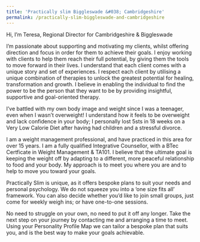 ```yaml
---
title: 'Practically slim Biggleswade &#038; Cambridgeshire'
permalink: /practically-slim-biggleswade-and-cambridgeshire
---
```

Hi, I&#8217;m Teresa, Regional Director for Cambridgeshire & Biggleswade

I&#8217;m passionate about supporting and motivating my clients, whilst offering direction and focus in order for them to achieve their goals. I enjoy working with clients to help them reach their full potential, by giving them the tools to move forward in their lives. I understand that each client comes with a unique story and set of experiences. I respect each client by utilising a unique combination of therapies to unlock the greatest potential for healing, transformation and growth. I believe in enabling the individual to find the power to be the person that they want to be by providing insightful, supportive and goal-oriented therapy.

I&#8217;ve battled with my own body image and weight since I was a teenager, even when I wasn&#8217;t overweight! I understand how it feels to be overweight and lack confidence in your body; I personally lost 5sts in 18 weeks on a Very Low Calorie Diet after having had children and a stressful divorce.

I am a weight management professional, and have practiced in this area for over 15 years. I am a fully qualified Integrative Counsellor, with a BTec Certficate in Weight Management & TA101. I believe that the ultimate goal is keeping the weight off by adapting to a different, more peaceful relationship to food and your body. My approach is to meet you where you are and to help to move you toward your goals.

Practically Slim is unique, as it offers bespoke plans to suit your needs and personal psychology. We do not squeeze you into a &#8216;one size fits all&#8217; framework. You can also decide whether you&#8217;d like to join small groups, just come for weekly weigh ins; or have one-to-one sessions.

No need to struggle on your own, no need to put it off any longer. Take the next step on your journey by contacting me and arranging a time to meet. Using your Personality Profile Map we can tailor a bespoke plan that suits you, and is the best way to make your goals achievable.
